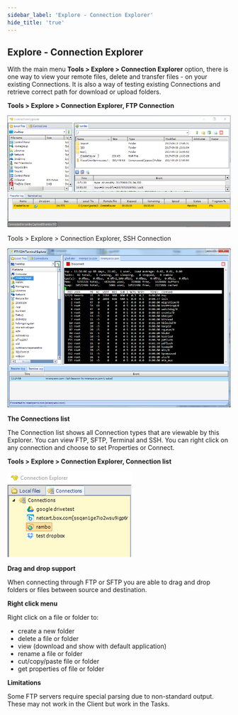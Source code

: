 ```yaml
---
sidebar_label: 'Explore - Connection Explorer'
hide_title: 'true'
---
```


## Explore - Connection Explorer

With the main menu **Tools > Explore > Connection Explorer** option, there is one way to view your remote files, delete and transfer files - on your existing Connections. It is also a way of testing existing Connections and retrieve correct path for download or upload folders.
 
**Tools > Explore > Connection Explorer, FTP Connection**

![](../../../static/img/toolsexploreconnectionexplorer.png)

Tools > Explore > Connection Explorer, SSH Connection

![](../../../static/img/clip1008.png)

**The Connections list**

The Connection list shows all Connection types that are viewable by this Explorer. You can view FTP, SFTP, Terminal and SSH. You can right click on any connection and choose to set Properties or Connect.
 
**Tools > Explore > Connection Explorer, Connection list**

![](../../../static/img/toolsexploreconnectionexplorerconnections.png)

**Drag and drop support**

When connecting through FTP or SFTP you are able to drag and drop folders or files between source and destination.
 
**Right click menu**

Right click on a file or folder to:

* create a new folder
* delete a file or folder
* view (download and show with default application)
* rename a file or folder
* cut/copy/paste file or folder
* get properties of file or folder
 
**Limitations**

Some FTP servers require special parsing due to non-standard output. These may not work in the Client but work in the Tasks.